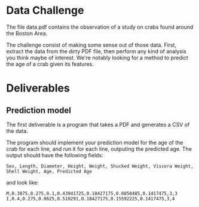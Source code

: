 Data Challenge
=========================

The file data.pdf contains the observation of a study on crabs found around the Boston Area.

The challenge consist of making some sense out of those data. First, extract the data from the dirty PDF file, then perform any kind of analysis you think maybe of interest. We're notably looking for a method to predict the age of a crab given its features.

# Deliverables

## Prediction model

The first deliverable is a program that takes a PDF and generates a CSV of the data.

The program should implement your prediction model for the age of the crab for each line, and run it for each line, outputing the predicted age. The output should have the following fields:

```
Sex, Length, Diameter, Height, Weight, Shucked Weight, Viscera Weight, Shell Weight, Age, Predicted Age
```

and look like:

```
M,0.3875,0.275,0.1,0.43941725,0.18427175,0.0850485,0.1417475,3,3
I,0.4,0.275,0.0625,0.510291,0.18427175,0.15592225,0.1417475,3,4
```

